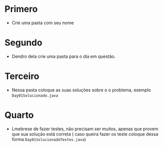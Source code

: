 # Primero
- Crie uma pasta com seu nome
# Segundo
- Dendro dela crie uma pasta para o dia em questão.

# Terceiro 
- Nessa pasta coloque as suas soluções sobre o o problema, exemplo `Day01Solucionado.java`

# Quarto
- Lmebrese de fazer testes, não precisam ser muitos, apenas que provem que sua solução está correta ( caso queira fazer os teste coloque dessa forma `Day01SolucionadoTestes.java`)